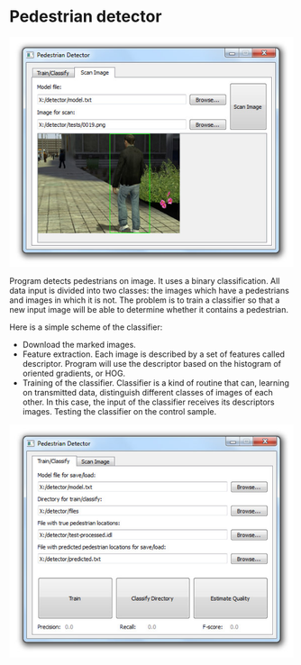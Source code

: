 Pedestrian detector
====

![](https://raw.githubusercontent.com/fridary/pedestrian-detector/master/detector_1.jpg)

Program detects pedestrians on image. It uses a binary classification. All data input is divided into two classes: the images which have a pedestrians and images in which it is not. The problem is to train a classifier so that a new input image will be able to determine whether it contains a pedestrian.

Here is a simple scheme of the classifier:

- Download the marked images.
- Feature extraction. Each image is described by a set of features called descriptor. Program will use the descriptor based on the histogram of oriented gradients, or HOG.
- Training of the classifier. Classifier is a kind of routine that can, learning on transmitted data, distinguish different classes of images of each other. In this case, the input of the classifier receives its descriptors images.
Testing the classifier on the control sample.


![](https://raw.githubusercontent.com/fridary/pedestrian-detector/master/detector_2.jpg)

